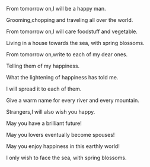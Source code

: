 From tomorrow on,I will be a happy man.

Grooming,chopping and traveling all over the world.

From tomorrow on,I will care foodstuff and vegetable.

Living in a house towards the sea, with spring blossoms.

From tomorrow on,write to each of my dear ones.

Telling them of my happiness.

What the lightening of happiness has told me.

I will spread it to each of them.

Give a warm name for every river and every mountain.

Strangers,I will also wish you happy.

May you have a brilliant future!

May you lovers eventually become spouses!

May you enjoy happiness in this earthly world!

I only wish to face the sea, with spring blossoms.